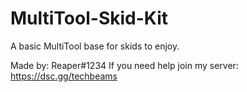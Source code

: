 # MultiTool-Skid-Kit
A basic MultiTool base for skids to enjoy.

Made by: Reaper#1234
If you need help join my server: https://dsc.gg/techbeams
